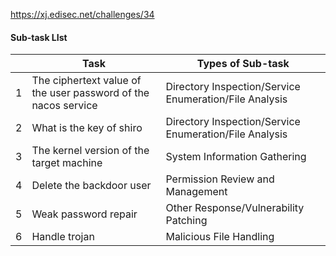https://xj.edisec.net/challenges/34
#### Sub-task LIst
|     | Task                                                           | Types of Sub-task                                      |
| --- | -------------------------------------------------------------- | ------------------------------------------------------ |
| 1   | The ciphertext value of the user password of the nacos service | Directory Inspection/Service Enumeration/File Analysis |
| 2   | What is the key of shiro                                       | Directory Inspection/Service Enumeration/File Analysis |
| 3   | The kernel version of the target machine                       | System Information Gathering                           |
| 4   | Delete the backdoor user                                       | Permission Review and Management                       |
| 5   | Weak password repair                                           | Other Response/Vulnerability Patching                  |
| 6   | Handle trojan                                                  | Malicious File Handling                                |
